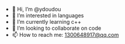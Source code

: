 - 👋 Hi, I’m @ydoudou
- 👀 I’m interested in languages
- 🌱 I’m currently learning c++
- 💞️ I’m looking to collaborate on code
- 📫 How to reach me: 1300648917@qq.com

<!---
ydoudou/ydoudou is a ✨ special ✨ repository because its `README.md` (this file) appears on your GitHub profile.
You can click the Preview link to take a look at your changes.
--->
